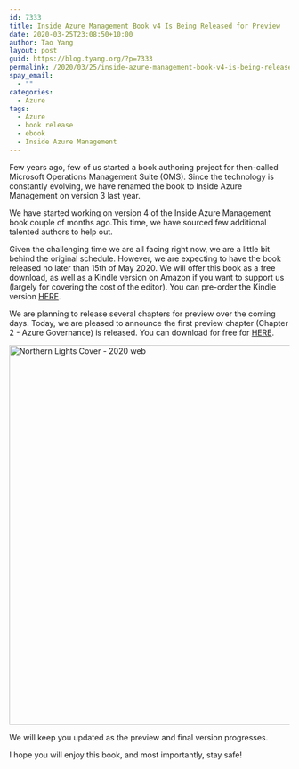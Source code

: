 ```yaml
---
id: 7333
title: Inside Azure Management Book v4 Is Being Released for Preview
date: 2020-03-25T23:08:50+10:00
author: Tao Yang
layout: post
guid: https://blog.tyang.org/?p=7333
permalink: /2020/03/25/inside-azure-management-book-v4-is-being-released-for-preview/
spay_email:
  - ""
categories:
  - Azure
tags:
  - Azure
  - book release
  - ebook
  - Inside Azure Management
---
```

Few years ago, few of us started a book authoring project for then-called Microsoft Operations Management Suite (OMS). Since the technology is constantly evolving, we have renamed the book to Inside Azure Management on version 3 last year.

We have started working on version 4 of the Inside Azure Management book couple of months ago.This time, we have sourced few additional talented authors to help out.

Given the challenging time we are all facing right now, we are a little bit behind the original schedule. However, we are expecting to have the book released no later than 15th of May 2020. We will offer this book as a free download, as well as a Kindle version on Amazon if you want to support us (largely for covering the cost of the editor). You can pre-order the Kindle version <a href="https://www.amazon.com/dp/B086CC2YGX/ref=cm_sw_r_tw_dp_U_x_Mx4EEb20QMRQW">HERE</a>.

We are planning to release several chapters for preview over the coming days. Today, we are pleased to announce the first preview chapter (Chapter 2 - Azure Governance) is released. You can download for free for <a href="https://www.insidethemicrosoftcloud.com/book/" target="_blank" rel="noopener noreferrer">HERE</a>.

<a href="https://blog.tyang.org/wp-content/uploads/2020/03/Northern-Lights-Cover-2020-web.png"><img style="display: inline; background-image: none;" title="Northern Lights Cover - 2020 web" src="https://blog.tyang.org/wp-content/uploads/2020/03/Northern-Lights-Cover-2020-web_thumb.png" alt="Northern Lights Cover - 2020 web" width="532" height="682" border="0" /></a>

We will keep you updated as the preview and final version progresses.

I hope you will enjoy this book, and most importantly, stay safe!